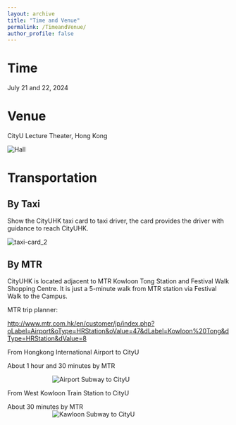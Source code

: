 ```yaml
---
layout: archive
title: "Time and Venue"
permalink: /TimeandVenue/
author_profile: false
---
```



Time
======

July 21 and 22, 2024


Venue
======

CityU Lecture Theater, Hong Kong

![Hall](https://github.com/HKGZTP/HKGZTP.github.io/assets/167737479/7b81e2ac-6500-4865-a4cd-db6dad078135)

Transportation
=====


By Taxi
-----

Show the CityUHK taxi card to taxi driver, the card provides the driver with guidance to reach CityUHK.

![taxi-card_2](https://github.com/HKGZTP/HKGZTP.github.io/assets/167737479/1cc89f67-3ee3-4096-8a1b-a108eece4c81)

By MTR
-----

CityUHK is located adjacent to MTR Kowloon Tong Station and Festival Walk Shopping Centre. It is just a 5-minute walk from MTR station via Festival Walk to the Campus.

MTR trip planner:

http://www.mtr.com.hk/en/customer/jp/index.php?oLabel=Airport&oType=HRStation&oValue=47&dLabel=Kowloon%20Tong&dType=HRStation&dValue=8


From Hongkong International Airport to CityU

About 1 hour and 30 minutes by MTR

<img src="https://github.com/HKGZTP/HKGZTP.github.io/assets/167737479/a03145d9-a69b-4cf8-8e57-f4cfa9dff02d"   
     alt="Airport Subway to CityU"   
     style="max-width: 300px; display: block; margin: 0 auto;">




From West Kowloon Train Station to CityU

About 30 minutes by MTR
<img src="https://github.com/HKGZTP/HKGZTP.github.io/assets/167737479/d6ab294d-e2e6-4dbc-8bfd-ade750a29152"   
     alt="Kawloon Subway to CityU"   
     style="max-width: 300px; display: block; margin: 0 auto;">
